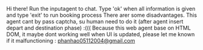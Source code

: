 Hi there!
Run the inputagent to chat. 
Type 'ok' when all information is given and type 'exit' to run booking process
There arer some disadvantages. This agent cant by pass captcha, su human need to do it (after agent insert depart and destination phase) :(((
Because this web agent base on HTML DOM, it maybe  dont working well when UI is updated, please let me known if it malfunctioning : phanhao05112004@gmail.com
